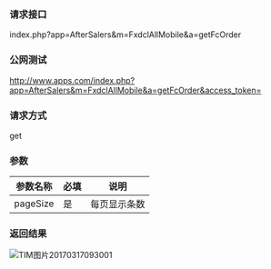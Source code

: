 ### **请求接口**
index.php?app=AfterSalers&m=FxdclAllMobile&a=getFcOrder



### **公网测试**
http://www.apps.com/index.php?app=AfterSalers&m=FxdclAllMobile&a=getFcOrder&access_token=

### **请求方式**
get

### **参数**
| 参数名称  |必填|     说明      |
|------|-----|------|
| pageSize| 是 | 每页显示条数 |

### **返回结果**
![TIM图片20170317093001](http://192.168.1.240/uploads/ranmufei/apps/ff6a2ff6bb/TIM%E5%9B%BE%E7%89%8720170317093001.png)
